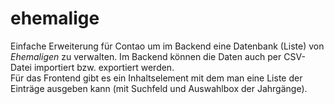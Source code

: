 ehemalige
=========

Einfache Erweiterung für Contao um im Backend eine Datenbank (Liste) von *Ehemaligen* zu verwalten. Im Backend können die Daten auch per CSV-Datei importiert bzw. exportiert werden.  
Für das Frontend gibt es ein Inhaltselement mit dem man eine Liste der Einträge ausgeben kann (mit Suchfeld und Auswahlbox der Jahrgänge).

